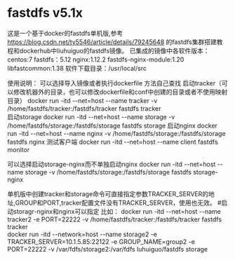 # fastdfs v5.1x
这是一个基于docker的fastdfs单机版,参考 https://blog.csdn.net/ty5546/article/details/79245648 的fastdfs集群搭建教程和dockerhub中liuhuiguo的fastdfs镜像。
已集成的镜像中各软件版本： centos:7 fastdfs：5.12 nginx:1.12.2 fastdfs-nginx-module:1.20  libfastcommon:1.38
软件下载目录：/usr/local/src

使用说明：
可以选择导入镜像或者执行dockerfile 方法自己查找
  启动tracker（可以修改机器外的目录，也可以修改dockerfile和conf中创建的目录或者不使用映射目录）
  docker run -itd --net=host --name tracker -v /home/fastdfs/tracker:/fastdfs/tracker fastdfs tracker  
  启动storage
  docker run -itd --net=host --name storage -v /home/fastdfs/storage:/fastdfs/storage fastdfs storage
  启动nginx
  docker run -itd --net=host --name nginx -v /home/fastdfs/storage:/fastdfs/storage fastdfs nginx
  测试客户端
  docker run -itd --net=host --name client fastdfs monitor
  
  可以选择启动storage-nginx而不单独启动nginx
  docker run -itd --net=host --name storage -v /home/fastdfs/storage:/fastdfs/storage fastdfs storage-nginx
  
  单机版中创建tracker和storage命令可直接指定参数TRACKER_SERVER的地址,GROUP和PORT,tracker配置文件没有TRACKER_SERVER，使用也无效。
  #启动storagr-nginx和nginx可以指定
  比如：
  docker run -itd --net=host --name tracker2 -e PORT=22222 -v /home/fastdfs/tracker:/fastdfs/tracker fastdfs tracker  
  docker run -itd --network=host --name storage2 -e TRACKER_SERVER=10.1.5.85:22122 -e GROUP_NAME=group2 -e PORT=22222 -v /var/fdfs/storage2:/var/fdfs luhuiguo/fastdfs storage
  
  
  
  
  

